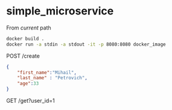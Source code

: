 # simple_microservice

From _current_ path

```bash
docker build .
docker run -a stdin -a stdout -it -p 8080:8080 docker_image
```

POST /create
```json
{
	"first_name":"Mihail",
	"last_name" : "Petrovich",
	"age":33
}
```

GET /get?user_id=1